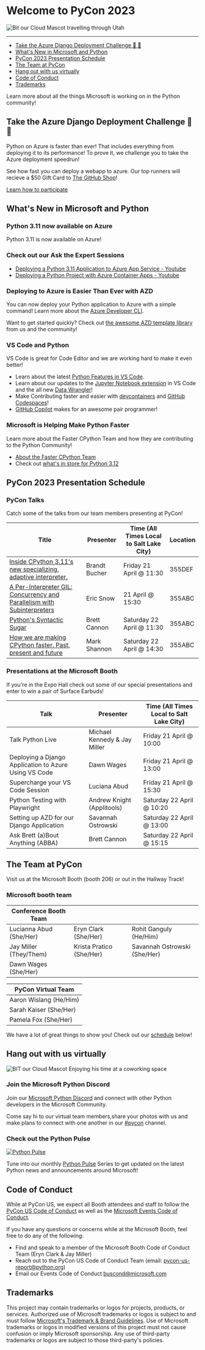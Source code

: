# Welcome to PyCon 2023

<img src="assets/Bit%20Steps.png" style="max-height: 400px" alt="Bit our Cloud Mascot travelling through Utah">

---

- [Take the Azure Django Deployment Challenge :car: 💨](#take-the-azure-django-deployment-challenge-car-)
- [What's New in Microsoft and Python](#whats-new-in-microsoft-and-python)
- [PyCon 2023 Presentation Schedule](#pycon-2023-presentation-schedule)
- [The Team at PyCon](#the-team-at-pycon)
- [Hang out with us virtually](#hang-out-with-us-virtually)
- [Code of Conduct](#code-of-conduct)
- [Trademarks](#trademarks)

Learn more about all the things Microsoft is working on in the Python community!

## Take the Azure Django Deployment Challenge :car: 💨

Python on Azure is faster than ever! That includes everything from deploying it to its performance! To prove it, we challenge you to take the Azure deployment speedrun!

See how fast you can deploy a webapp to azure. Our top runners will recieve a $50 Gift Card to [The GitHub Shop](https://www.thegithubshop.com/)!

[Learn how to participate](azure-speedrun.md)

## What's New in Microsoft and Python
### Python 3.11 now available on Azure

Python 3.11 is now available on Azure! 

### Check out our Ask the Expert Sessions
- [Deploying a Python 3.11 Application to Azure App Service - Youtube](https://www.youtube.com/watch?v=lwNzb5pRn08)
- [Deploying a Python Project with Azure Container Apps - Youtube](https://www.youtube.com/watch?v=8JwyQ6hb2Xc)

### Deploying to Azure is Easier Than Ever with AZD

You can now deploy your Python application to Azure with a simple command!
Learn more about the [Azure Developer CLI](https://docs.microsoft.com/en-us/cli/azure/install-azure-cli).

Want to get started quickly? Check out [the awesome AZD template library](https://azure.github.io/awesome-azd/) from us and the community!

### VS Code and Python

VS Code is great for Code Editor and we are working hard to make it even better!

- Learn about the latest [Python Features in VS Code](https://devblogs.microsoft.com/python/python-in-visual-studio-code-march-2023-release/).
- Learn about our updates to the [Jupyter Notebook extension](https://code.visualstudio.com/docs/datascience/jupyter-notebooks) in VS Code and the all new [Data Wrangler](https://www.youtube.com/watch?v=WByQs82d29Y)!
- Make Contributing faster and easier with [devcontainers](https://containers.dev) and [GitHub Codespaces](https://github.com/features/codespaces)!
- [GitHub Copilot](https://github.com/features/copilot/) makes for an awesome pair programmer!

### Microsoft is Helping Make Python Faster

Learn more about the Faster CPython Team and how they are contributing to the Python Community!

- [About the Faster CPython Team](https://devblogs.microsoft.com/python/python-311-faster-cpython-team/)
- Check out [what's in store for Python 3.12](https://github.com/faster-cpython/ideas/blob/main/3.12/README.md)

## PyCon 2023 Presentation Schedule

### PyCon Talks

Catch some of the talks from our team members presenting at PyCon!

|Title|Presenter|Time (All Times Local to Salt Lake City)|Location |
|---|---|---|---|
|[Inside CPython 3.11's new specializing, adaptive interpreter.](https://us.pycon.org/2023/schedule/presentation/6/)| Brandt Bucher|Friday 21 April @ 11:30|355DEF|
|[A Per-Interpreter GIL: Concurrency and Parallelism with Subinterpreters](https://us.pycon.org/2023/schedule/presentation/54/)| Eric Snow |21 April @ 15:30| 355ABC |
|[Python's Syntactic Sugar](https://us.pycon.org/2023/schedule/presentation/41/)|Brett Cannon|Saturday 22 April @ 11:30|355ABC|
|[How we are making CPython faster. Past, present and future](https://us.pycon.org/2023/schedule/presentation/73/)| Mark Shannon|Saturday 22 April @ 14:30|355ABC|

### Presentations at the Microsoft Booth

If you're in the Expo Hall check out some of our special presentations and enter to win a pair of Surface Earbuds!

| Talk | Presenter | Time (All Times Local to Salt Lake City) |
| --- | --- | --- |
|Talk Python Live | Michael Kennedy & Jay Miller| Friday 21 April @ 10:00 |
| Deploying a Django Application to Azure Using VS Code | Dawn Wages | Friday 21 April @ 13:00 |
| Supercharge your VS Code Session | Luciana Abud | Friday 21 April @ 15:30 |
| Python Testing with Playwright | Andrew Knight (Applitools) | Saturday 22 April @ 10:20 |
| Setting up AZD for our Django Application | Savannah Ostrowski | Saturday 22 April @ 13:00 |
| Ask Brett (a)Bout Anything (ABBA) | Brett Cannon | Saturday 22 April @ 15:15 |

## The Team at PyCon

Visit us at the Microsoft Booth (booth 206) or out in the Hallway Track!

### Microsoft booth team

|Conference Booth Team|||
|---|---|---|
|Lucianna Abud (She/Her)|Eryn Clark (She/Her)|Rohit Ganguly (He/Him)|
|Jay Miller (They/Them)|Krista Pratico (She/Her)|Savannah Ostrowski (She/Her)|
|Dawn Wages (She/Her)|||

|PyCon Virtual Team|
|---|
|Aaron Wislang (He/Him)|
|Sarah Kaiser (She/Her)|
|Pamela Fox (She/Her)|

We have a lot of great things to show you! Check out our [schedule](#schedule) below!

## Hang out with us virtually

![BIT our Cloud Mascot Enjoying his time at a coworking space](/assets/bit_cropped_coworking.png)

### Join the Microsoft Python Discord

Join our [Microsoft Python Discord](https://aka.ms/python-discord) and connect with other Python developers in the Microsoft Community.

Come say hi to our virtual team members,share your photos with us and make plans to connect with one another in our [#pycon](https://discord.com/channels/702724176489873509/1096501197965361282) channel. 

### Check out the Python Pulse

[![Python Pulse](assets/python_pulse_banner_1MB-1024x576.png)](https://youtube.com/playlist?list=PLj6YeMhvp2S4aIxuGH0NaGXQZlVUBsH3E)

Tune into our monthly [Python Pulse](https://youtube.com/playlist?list=PLj6YeMhvp2S4aIxuGH0NaGXQZlVUBsH3E) Series to get updated on the latest Python news and announcements around Microsoft!


## Code of Conduct

While at PyCon US, we expect all Booth attendees and staff to follow the [PyCon US Code of Conduct](https://us.pycon.org/2023/about/code-of-conduct/) as well as the [Microsoft Events Code of Conduct](https://aka.ms/codeofconduct).

If you have any questions or concerns while at the Microsoft Booth, feel free to do any of the following:

- Find and speak to a member of the Microsoft Booth Code of Conduct Team (Eryn Clark & Jay Miller)
- Reach out to the PyCon US Code of Conduct Team (email: pycon-us-report@python.org)
- Email our Events Code of Conduct buscond@microsoft.com

## Trademarks

This project may contain trademarks or logos for projects, products, or services. Authorized use of Microsoft
trademarks or logos is subject to and must follow
[Microsoft's Trademark & Brand Guidelines](https://www.microsoft.com/en-us/legal/intellectualproperty/trademarks/usage/general).
Use of Microsoft trademarks or logos in modified versions of this project must not cause confusion or imply Microsoft sponsorship.
Any use of third-party trademarks or logos are subject to those third-party's policies.
